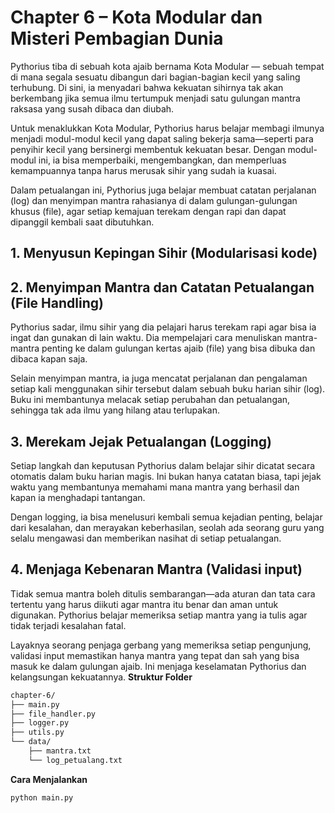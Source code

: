 # Chapter 6 – Kota Modular dan Misteri Pembagian Dunia
Pythorius tiba di sebuah kota ajaib bernama Kota Modular — sebuah tempat di mana segala sesuatu dibangun dari bagian-bagian kecil yang saling terhubung. Di sini, ia menyadari bahwa kekuatan sihirnya tak akan berkembang jika semua ilmu tertumpuk menjadi satu gulungan mantra raksasa yang susah dibaca dan diubah.

Untuk menaklukkan Kota Modular, Pythorius harus belajar membagi ilmunya menjadi modul-modul kecil yang dapat saling bekerja sama—seperti para penyihir kecil yang bersinergi membentuk kekuatan besar. Dengan modul-modul ini, ia bisa memperbaiki, mengembangkan, dan memperluas kemampuannya tanpa harus merusak sihir yang sudah ia kuasai.

Dalam petualangan ini, Pythorius juga belajar membuat catatan perjalanan (log) dan menyimpan mantra rahasianya di dalam gulungan-gulungan khusus (file), agar setiap kemajuan terekam dengan rapi dan dapat dipanggil kembali saat dibutuhkan.
## 1. Menyusun Kepingan Sihir (Modularisasi kode)
## 2. Menyimpan Mantra dan Catatan Petualangan (File Handling)
Pythorius sadar, ilmu sihir yang dia pelajari harus terekam rapi agar bisa ia ingat dan gunakan di lain waktu. Dia mempelajari cara menuliskan mantra-mantra penting ke dalam gulungan kertas ajaib (file) yang bisa dibuka dan dibaca kapan saja.

Selain menyimpan mantra, ia juga mencatat perjalanan dan pengalaman setiap kali menggunakan sihir tersebut dalam sebuah buku harian sihir (log). Buku ini membantunya melacak setiap perubahan dan petualangan, sehingga tak ada ilmu yang hilang atau terlupakan.
## 3. Merekam Jejak Petualangan (Logging)
Setiap langkah dan keputusan Pythorius dalam belajar sihir dicatat secara otomatis dalam buku harian magis. Ini bukan hanya catatan biasa, tapi jejak waktu yang membantunya memahami mana mantra yang berhasil dan kapan ia menghadapi tantangan.

Dengan logging, ia bisa menelusuri kembali semua kejadian penting, belajar dari kesalahan, dan merayakan keberhasilan, seolah ada seorang guru yang selalu mengawasi dan memberikan nasihat di setiap petualangan.
## 4. Menjaga Kebenaran Mantra (Validasi input)
Tidak semua mantra boleh ditulis sembarangan—ada aturan dan tata cara tertentu yang harus diikuti agar mantra itu benar dan aman untuk digunakan. Pythorius belajar memeriksa setiap mantra yang ia tulis agar tidak terjadi kesalahan fatal.

Layaknya seorang penjaga gerbang yang memeriksa setiap pengunjung, validasi input memastikan hanya mantra yang tepat dan sah yang bisa masuk ke dalam gulungan ajaib. Ini menjaga keselamatan Pythorius dan kelangsungan kekuatannya.
**Struktur Folder**

```bash
chapter-6/
├── main.py
├── file_handler.py
├── logger.py
├── utils.py
└── data/
    ├── mantra.txt           
    └── log_petualang.txt  
```
**Cara Menjalankan**
```bash
python main.py
```
